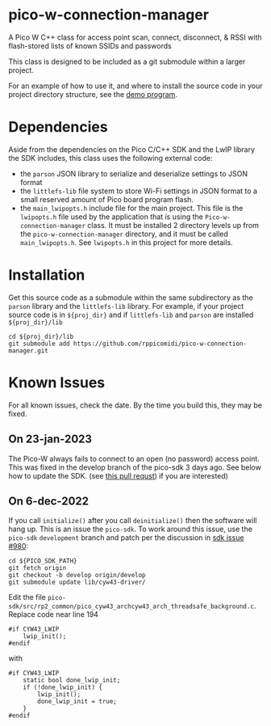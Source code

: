 # pico-w-connection-manager

A Pico W C++ class for access point scan, connect, disconnect, & RSSI with
flash-stored lists of known SSIDs and passwords 

This class is designed to be included as a git submodule within a larger project.

For an example of how to use it, and where to install the source code in your
project directory structure, see the [demo program](https://github.com/rppicomidi/pico-w-connection-manager-demo).

# Dependencies
Aside from the dependencies on the Pico C/C++ SDK and the LwIP
library the SDK includes, this class uses the following external code:

- the `parson` JSON library to serialize and deserialize settings to JSON format
- the `littlefs-lib` file system to store Wi-Fi settings in JSON format to
a small reserved amount of Pico board program flash.
- the `main_lwipopts.h` include file for the main project. This file is the
`lwipopts.h` file used by the application that is using the `Pico-w-connection-manager`
class. It must be installed 2 directory levels up from the `pico-w-connection-manager`
directory, and it must be called `main_lwipopts.h`. See `lwipopts.h` in this project
for more details.

# Installation
Get this source code as a submodule within the same subdirectory as the `parson` library
and the `littlefs-lib` library. For example, if your project source code is in `${proj_dir}`
and if `littlefs-lib` and `parson` are installed `${proj_dir}/lib`

```
cd ${proj_dir}/lib
git submodule add https://github.com/rppicomidi/pico-w-connection-manager.git
```


# Known Issues
For all known issues, check the date. By the time you build this, they
may be fixed.
## On 23-jan-2023
The Pico-W always fails to connect to an open (no password) access point. This was
fixed in the develop branch of the pico-sdk 3 days ago. See below how to update the SDK.
(see [this pull requst](https://github.com/raspberrypi/pico-sdk/pull/1181)) if you are
interested)
## On 6-dec-2022
If you call `initialize()` after you call `deinitialize()` then the software will hang up.
This is an issue the `pico-sdk`. To work around this issue, use the
`pico-sdk` `development` branch and patch per the discussion in [sdk issue #980](https://github.com/raspberrypi/pico-sdk/issues/980):

```
cd ${PICO_SDK_PATH}
git fetch origin
git checkout -b develop origin/develop
git submodule update lib/cyw43-driver/
```

Edit the file `pico-sdk/src/rp2_common/pico_cyw43_archcyw43_arch_threadsafe_background.c`. 
Replace code near line 194

```
#if CYW43_LWIP
    lwip_init();
#endif
```

with

```
#if CYW43_LWIP
    static bool done_lwip_init;
    if (!done_lwip_init) {
        lwip_init();
        done_lwip_init = true;
    }
#endif
```

